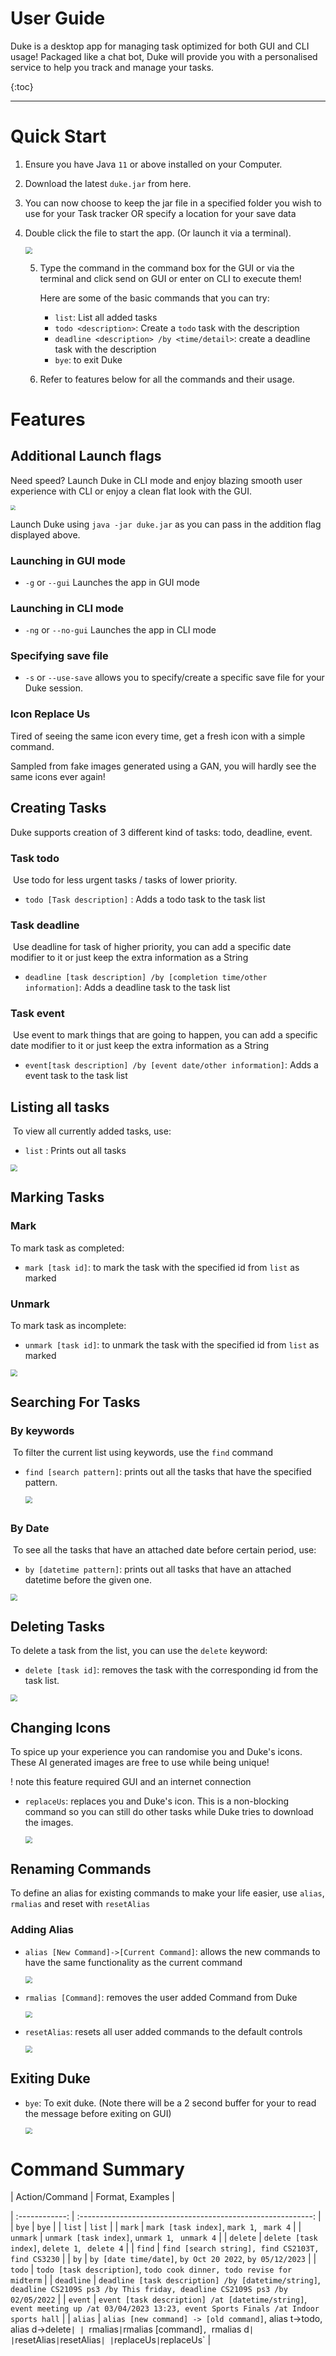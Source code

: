 # User Guide

Duke is a desktop app for managing task optimized for both GUI and CLI usage! Packaged like a chat bot, Duke will provide you with a personalised service to help you track and manage your tasks.

{:toc}

---

# Quick Start

1. Ensure you have Java `11` or above installed on your Computer.

2. Download the latest `duke.jar` from here.

3. You can now choose to keep the jar file in a specified folder you wish to use for your Task tracker OR specify a location for your save data

4. Double click the file to start the app. (Or launch it via a terminal).

   <img src="./img/launch.png" style="zoom: 67%;" />

   5. Type the command in the command box for the GUI or via the terminal and click send on GUI or enter on CLI to execute them!

      Here are some of the basic commands that you can try:

      - `list`: List all added tasks
      - `todo <description>`: Create a `todo` task with the description
      - `deadline <description> /by <time/detail>`: create a deadline task with the description
      - `bye`: to exit Duke

   6. Refer to features below for all the commands and their usage.

# Features

## Additional Launch flags

Need speed? Launch Duke in CLI mode and enjoy blazing smooth user experience with CLI or enjoy a clean flat look with the GUI.

<img src="./img/launchflag.png" style="zoom: 50%;" />

Launch Duke using `java -jar duke.jar` as you can pass in the addition flag displayed above.

### Launching in GUI mode

- `-g` or `--gui` Launches the app in GUI mode

### Launching in CLI mode

- `-ng` or `--no-gui` Launches the app in CLI mode

### Specifying save file

- `-s` or `--use-save` allows you to specify/create a specific save file for your Duke session.

### Icon Replace Us

Tired of seeing the same icon every time, get a fresh icon with a simple command.

Sampled from fake images generated using a GAN, you will hardly see the same icons ever again!

## Creating Tasks

Duke supports creation of 3 different kind of tasks: todo, deadline, event.

### Task todo

​ Use todo for less urgent tasks / tasks of lower priority.

- `todo [Task description]` : Adds a todo task to the task list

### Task deadline

​ Use deadline for task of higher priority, you can add a specific date modifier to it or just keep the extra information as a String

- `deadline [task description] /by [completion time/other information]`: Adds a deadline task to the task list

### Task event

​ Use event to mark things that are going to happen, you can add a specific date modifier to it or just keep the extra information as a String

- `event[task description] /by [event date/other information]`: Adds a event task to the task list

## Listing all tasks

​ To view all currently added tasks, use:

- `list` : Prints out all tasks

<img src="./img/list.png" style="zoom:67%;" />

## Marking Tasks

### Mark

To mark task as completed:

- `mark [task id]`: to mark the task with the specified id from `list` as marked

### Unmark

To mark task as incomplete:

- `unmark [task id]`: to unmark the task with the specified id from `list` as marked

<img src="./img/mark_unmark.png" style="zoom:67%;" />

## Searching For Tasks

### By keywords

​ To filter the current list using keywords, use the `find` command

- `find [search pattern]`: prints out all the tasks that have the specified pattern.

  <img src="./img/find.png" style="zoom:67%;" />

##

### By Date

​ To see all the tasks that have an attached date before certain period, use:

- `by [datetime pattern]`: prints out all tasks that have an attached datetime before the given one.

<img src="./img/by.png" style="zoom:67%;" />

## Deleting Tasks

To delete a task from the list, you can use the `delete` keyword:

- `delete [task id]`: removes the task with the corresponding id from the task list.

<img src="./img/delete.png" style="zoom:67%;" />

## Changing Icons

To spice up your experience you can randomise you and Duke's icons. These AI generated images are free to use while being unique!

! note this feature required GUI and an internet connection

- `replaceUs`: replaces you and Duke's icon. This is a non-blocking command so you can still do other tasks while Duke tries to download the images.

  <img src="./img/replaceUs.png" style="zoom:67%;" />

## Renaming Commands

To define an alias for existing commands to make your life easier, use `alias`, `rmalias` and reset with `resetAlias`

### Adding Alias

- `alias [New Command]->[Current Command]`: allows the new commands to have the same functionality as the current command

  <img src="./img/alias.png" style="zoom: 67%;" />

- `rmalias [Command]`: removes the user added Command from Duke

  <img src="./img/rmalias.png" style="zoom:67%;" />

- `resetAlias`: resets all user added commands to the default controls

  <img src="./img/resetAlias.png" style="zoom:67%;" />

## Exiting Duke

- `bye`: To exit duke. (Note there will be a 2 second buffer for your to read the message before exiting on GUI)

  <img src="./img/Bye.png" style="zoom: 67%;" />

# Command Summary

| Action/Command | Format, Examples |

| :------------: | :----------------------------------------------------------: |
| `bye` | `bye` |
| `list` | `list` |
| `mark` | `mark [task index]`, `mark 1`, ` mark 4` |
| `unmark` | `unmark [task index]`, `unmark 1`, ` unmark 4` |
| `delete` | `delete [task index]`, `delete 1`, ` delete 4` |
| `find` | `find [search string], find CS2103T, find CS3230` |
| `by` | `by [date time/date]`, `by Oct 20 2022`, `by 05/12/2023` |
| `todo` | `todo [task description]`, `todo cook dinner, todo revise for midterm` |
| `deadline` | `deadline [task description] /by [datetime/string]`, <br />`deadline CS2109S ps3 /by This friday, deadline CS2109S ps3 /by 02/05/2022` |
| `event` | `event [task description] /at [datetime/string]`, <br />`event meeting up /at 03/04/2023 13:23, event Sports Finals /at Indoor sports hall` |
| `alias` | `alias [new command] -> [old command]`, alias t->todo, alias d->delete`| | `rmalias`|`rmalias [command]`, `rmalias d`| |`resetAlias`|`resetAlias`| |`replaceUs`|`replaceUs` |
